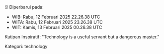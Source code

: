 ⏰ Diperbarui pada:
- WIB: Rabu, 12 Februari 2025 22.26.38 UTC
- WITA: Rabu, 12 Februari 2025 23.26.38 UTC
- WIT: Kamis, 13 Februari 2025 00.26.38 UTC

Kutipan Inspiratif:
"Technology is a useful servant but a dangerous master."


Kategori: technology

